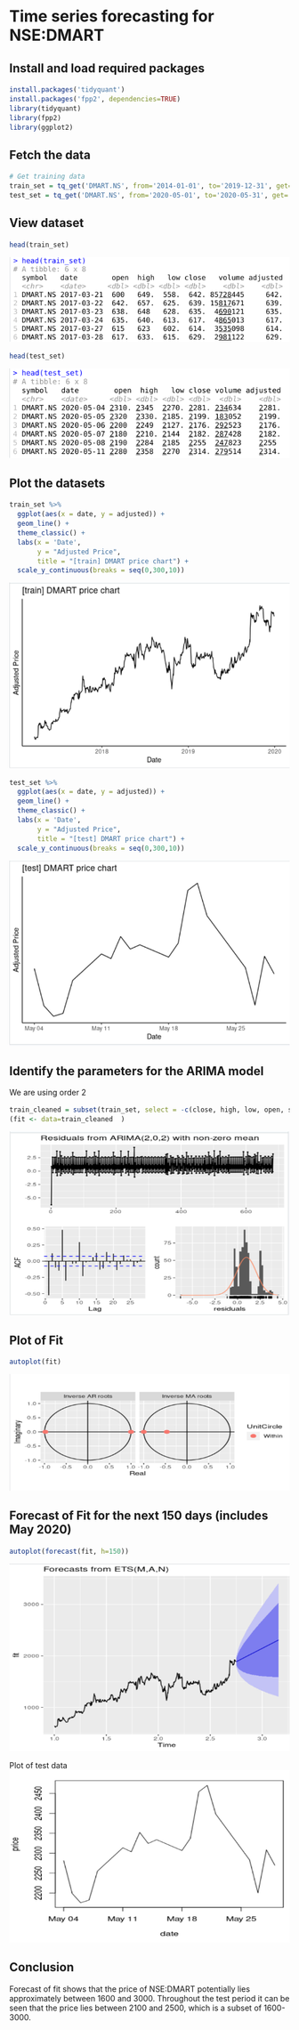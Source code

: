 # Time series forecasting for NSE:DMART

## Install and load required packages
```r
install.packages('tidyquant')
install.packages('fpp2', dependencies=TRUE)
library(tidyquant)
library(fpp2)
library(ggplot2)
```

## Fetch the data
```r
# Get training data
train_set = tq_get('DMART.NS', from='2014-01-01', to='2019-12-31', get='stock.prices')
test_set = tq_get('DMART.NS', from='2020-05-01', to='2020-05-31', get='stock.prices')
```

## View dataset
```r
head(train_set)
```
![Train Head](./img/train_head.png)

```r
head(test_set)
```
![Test Head](./img/test_head.png)

## Plot the datasets
```r
train_set %>%
  ggplot(aes(x = date, y = adjusted)) +
  geom_line() +
  theme_classic() +
  labs(x = 'Date',
       y = "Adjusted Price",
       title = "[train] DMART price chart") +
  scale_y_continuous(breaks = seq(0,300,10))
```
![Train Plot](./img/train_plot.png)
```r
test_set %>%
  ggplot(aes(x = date, y = adjusted)) +
  geom_line() +
  theme_classic() +
  labs(x = 'Date',
       y = "Adjusted Price",
       title = "[test] DMART price chart") +
  scale_y_continuous(breaks = seq(0,300,10))
```
![Test Plot](./img/test_plot.png)

## Identify the parameters for the ARIMA model
We are using order 2
```r
train_cleaned = subset(train_set, select = -c(close, high, low, open, symbol, volume))
(fit <- data=train_cleaned	)
```
![Train Arima Graphs](./img/train_arima_params.png)

## Plot of Fit
```r
autoplot(fit)
```
![Fit Plot](./img/train_fit_plot.png)

## Forecast of Fit for the next 150 days (includes May 2020)
```r
autoplot(forecast(fit, h=150))
```
![Forecast](./img/forecast.png)

Plot of test data
![Test Plot Conclusion](./img/test_plot_conc.png)

## Conclusion
Forecast of fit shows that the price of NSE:DMART potentially lies approximately between 1600 and 3000. Throughout the test period it can be seen that the price lies between 2100 and 2500, which is a subset of 1600-3000. 



